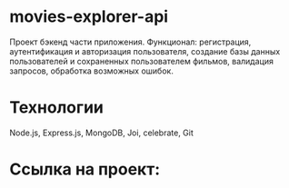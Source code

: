# movies-explorer-api

Проект бэкенд части приложения. Функционал: регистрация, аутентификация и авторизация пользователя, создание
базы данных пользователей и сохраненных пользователем фильмов, валидация запросов, обработка возможных ошибок.  

# Технологии  

Node.js, Express.js, MongoDB, Joi, celebrate, Git  

# Ссылка на проект:  

